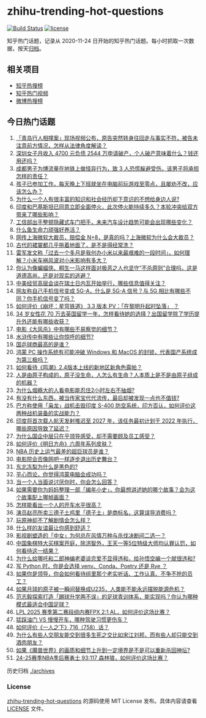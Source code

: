 # zhihu-trending-hot-questions

[![Build Status](https://github.com/justjavac/zhihu-trending-hot-questions/workflows/ci/badge.svg?branch=master)](https://github.com/justjavac/zhihu-trending-hot-questions/actions)
[![license](https://img.shields.io/github/license/justjavac/zhihu-trending-hot-questions)](https://github.com/justjavac/zhihu-trending-hot-questions/blob/master/LICENSE)

知乎热门话题，记录从 2020-11-24
日开始的知乎热门话题。每小时抓取一次数据，按天[归档](./archives)。

## 相关项目

- [知乎热搜榜](https://github.com/justjavac/zhihu-trending-top-search)
- [知乎热门视频](https://github.com/justjavac/zhihu-trending-hot-video)
- [微博热搜榜](https://github.com/justjavac/weibo-trending-hot-search)

## 今日热门话题

<!-- BEGIN -->
<!-- 最后更新时间 Sun May 11 2025 05:06:40 GMT+0800 (China Standard Time) -->

1. [「青岛行人相撞案」现场视频公布，原告突然转身往回走与事实不符，被告未注意前方情况，怎样从法律角度解读？](https://www.zhihu.com/question/1904638825868785200)
1. [深圳女子月收入 4700 元负债 2544 万申请破产，个人破产意味着什么？钱还用还吗？](https://www.zhihu.com/question/1904267623799194000)
1. [成都男子为博流量在地铁上做怪异行为，致 3 人恐慌躲避受伤，该男子将承担怎样的责任？](https://www.zhihu.com/question/1904567391159018800)
1. [孩子已参加工作，每天晚上下班就坐在电脑前玩游戏至零点，且屡劝不改，应该怎么办？](https://www.zhihu.com/question/1904058307402011000)
1. [为什么一个人有很丰富的知识和社会经历却下意识的不想给身边人说?](https://www.zhihu.com/question/1890835535330776300)
1. [印度和巴基斯坦已同意立即全面停火，此次停火能持续多久？本轮冲突给双方带来了哪些影响？](https://www.zhihu.com/question/1904628330717737200)
1. [工信部出手整顿隐藏式车门把手，未来汽车设计趋势可能会出现哪些变化？](https://www.zhihu.com/question/1904112707302566000)
1. [什么鱼生命力顽强好养活？](https://www.zhihu.com/question/662029920)
1. [网传上海微软大裁员，赔偿金 N+8，是真的吗？上海微软为什么会大裁员？](https://www.zhihu.com/question/1904260759476737300)
1. [古代的裙裳都几乎拖着地面了，是不是得经常洗？](https://www.zhihu.com/question/454838091)
1. [雷军发文称「过去一个多月是我创办小米以来最艰难的一段时间」，如何理解？小米车祸风波对小米影响有多大？](https://www.zhihu.com/question/1904479889962268400)
1. [你认为像蝙蝠侠、桐生一马这样面对极恶之人也坚守“不杀原则”合理吗，这是道德高尚，还是对现实的逃避？](https://www.zhihu.com/question/1903827240967464000)
1. [中美经贸高层会谈在瑞士日内瓦开始举行，哪些信息值得关注？](https://www.zhihu.com/question/1904578863348048400)
1. [网友称自己手机信号变成 5G-A，什么是 5G-A 信号？与 5G 相比有哪些不同？你手机信号变了吗？](https://www.zhihu.com/question/1903843564733031200)
1. [如何评价《崩坏：星穹铁道》 3.3 版本 PV：「在黎明升起时坠落」 ？](https://www.zhihu.com/question/1904279184978745300)
1. [34 岁女性花 70 万去英国留学一年，怎样看待她的选择？出国留学除了学历提升外还能有哪些收获？](https://www.zhihu.com/question/1904573922072031500)
1. [电影《大风杀》中有哪些不易察觉的细节？](https://www.zhihu.com/question/1900951781439152000)
1. [水浒传中有哪些让你惊呼的细节?](https://www.zhihu.com/question/14296799114)
1. [国乒球商最高的是谁？](https://www.zhihu.com/question/6683143576)
1. [鸿蒙 PC 操作系统有可能冲破 Windows 和 MacOS 的封锁，代表国产系统成为第三极吗？](https://www.zhihu.com/question/1903773583962019600)
1. [如何看待《鸣潮》2.4版本上线的新地区新角色露帕？](https://www.zhihu.com/question/1904231800722658600)
1. [人是由原子构成的，原子没生命，人怎么有生命？人本质上是不是由原子组成的机器？](https://www.zhihu.com/question/1903588303023900000)
1. [为什么烟瘾大的人看电影能忍住2小时左右不抽烟?](https://www.zhihu.com/question/354885834)
1. [有没有什么东西，被当传家宝代代流传，最后却被发现一点也不值钱?](https://www.zhihu.com/question/435673487)
1. [巴方称使用「枭龙」战机击毁印度 S-400 防空系统，印方否认，如何评价这两种战机装备的实战能力？](https://www.zhihu.com/question/1904509813490149000)
1. [印度将首次载人航天发射推迟至 2027 年，该任务最初计划于 2022 年执行，哪些原因导致了延迟？](https://www.zhihu.com/question/1903925257502458000)
1. [为什么国企中层只在乎领导感受，却不需要顾及员工感受？](https://www.zhihu.com/question/1903851141604831200)
1. [如何评价《明日方舟》六周年系列皮肤？](https://www.zhihu.com/question/1899620237562876200)
1. [NBA 历史上运气最差的超巨球员是谁？](https://www.zhihu.com/question/446382889)
1. [电影院会否像网吧一样逐步退出历史舞台？](https://www.zhihu.com/question/1903223641551930600)
1. [东北冻梨为什么是黑色的?](https://www.zhihu.com/question/1900811458666799600)
1. [平心而论，你觉得鸿蒙电脑会成功吗？](https://www.zhihu.com/question/1903945618407262200)
1. [当一个人当面说讨厌你时，你会怎么回答？](https://www.zhihu.com/question/12891447283)
1. [如果需要你为妈妈整理一部「编年小史」，你最想讲述她的哪个故事？会为这个故事配上哪帧画面？](https://www.zhihu.com/question/1895132552504766700)
1. [怎样能看出一个人的开车水平很高？](https://www.zhihu.com/question/652819627)
1. [演员赵亮所卖三德子土鸡里「德子土」是商标名，这算误导消费吗？](https://www.zhihu.com/question/1903723001083553000)
1. [玩原神却不了解剧情会怎么样？](https://www.zhihu.com/question/1901632777453037000)
1. [什么样的友谊最让你感到舒适？](https://www.zhihu.com/question/612623100)
1. [影视剧塑造的「中女」为何总在风情万种与杀伐决断间二选一？](https://www.zhihu.com/question/1899868096673608200)
1. [中国象棋特大买棋案开庭，除洪智外，王天一等5位特级大师均认罪认罚，如何看待这一结果？](https://www.zhihu.com/question/1904225049126332000)
1. [为什么给哪吒和二郎神编老婆谈恋爱不显得违和，给孙悟空编一个就很违和?](https://www.zhihu.com/question/12412273767)
1. [写 Python 时，你是会选择 venv、Conda、Poetry 还是 Rye ？](https://www.zhihu.com/question/666301305)
1. [如果你是领导，你会如何看待组里那个老实听话、工作认真、不争不抢的员工？](https://www.zhihu.com/question/1903179881988228400)
1. [如果月球的原子被一瞬间替换成U235，人类能不能永远摆脱能源危机？](https://www.zhihu.com/question/1902332180211961900)
1. [范志毅探索打造「踢球升学两不误」的足球青训体系，能实现吗？你认为哪种模式最适合中国足球？](https://www.zhihu.com/question/1903862056194640000)
1. [LPL 2025 赛季第二赛段组内赛FPX 2:1 AL，如何评价这场比赛？](https://www.zhihu.com/question/1904205688097445400)
1. [猛踩油门 VS 慢慢开车，哪种驾驶习惯更伤车？](https://www.zhihu.com/question/656520879)
1. [如何评价《一人之下》716（758）话？](https://www.zhihu.com/question/1904050116882588000)
1. [为什么有些人交朋友能交到很多生死之交比如宋江刘邦，而有些人却只能交到酒肉朋友？](https://www.zhihu.com/question/1903115336653445000)
1. [如果《魔兽世界》的画质和细节上升到一定境界是不是可以重新杀回神坛?](https://www.zhihu.com/question/547003280)
1. [24-25赛季NBA季后赛勇士 93:117 森林狼，如何评价这场比赛？](https://www.zhihu.com/question/1904129246948987600)

<!-- END -->

历史归档 [./archives](./archives)

### License

[zhihu-trending-hot-questions](https://github.com/justjavac/zhihu-trending-hot-questions)
的源码使用 MIT License 发布。具体内容请查看 [LICENSE](./LICENSE) 文件。
